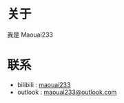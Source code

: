 # 关于

我是 Maouai233

# 联系

- bilibili : [maouai233](https://space.bilibili.com/503518259)
- outlook : maouai233@outlook.com

